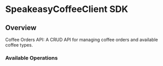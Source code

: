 # SpeakeasyCoffeeClient SDK

## Overview

Coffee Orders API: A CRUD API for managing coffee orders and available coffee types.

### Available Operations
